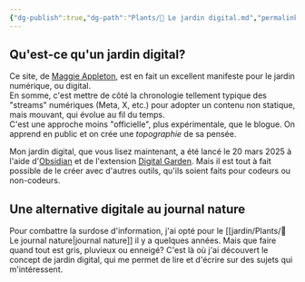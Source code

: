 ```yaml
---
{"dg-publish":true,"dg-path":"Plants/🌱 Le jardin digital.md","permalink":"/plants/le-jardin-digital/","tags":["métacognition","chronique-de-vie","information","expression"]}
---
```


## Qu'est-ce qu'un jardin digital?
Ce site, de [Maggie Appleton](https://maggieappleton.com/garden-history), est en fait un excellent manifeste pour le jardin numérique, ou digital.  
En somme, c'est mettre de côté la chronologie tellement typique des "streams" numériques (Meta, X, etc.) pour adopter un contenu non statique, mais mouvant, qui évolue au fil du temps.  
C'est une approche moins "officielle", plus expérimentale, que le blogue. On apprend en public et on crée une _topographie_ de sa pensée.

Mon jardin digital, que vous lisez maintenant, a été lancé le 20 mars 2025 à l'aide d'[Obsidian](https://obsidian.md/) et de l'extension [Digital Garden](https://dg-docs.ole.dev/). Mais il est tout à fait possible de le créer avec d'autres outils, qu'ils soient faits pour codeurs ou non-codeurs.
## Une alternative digitale au journal nature
Pour combattre la surdose d'information, j'ai opté pour le [[jardin/Plants/🌱 Le journal nature\|journal nature]] il y a quelques années. Mais que faire quand tout est gris, pluvieux ou enneigé? C'est là où j'ai découvert le concept de jardin digital, qui me permet de lire et d'écrire sur des sujets qui m'intéressent.
